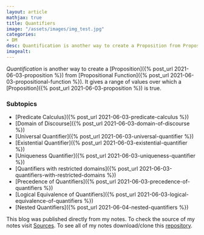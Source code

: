 ```yaml
---
layout: article
mathjax: true
title: Quantifiers
image: "/assets/images/img_test.jpg"
categories:
- DM
desc: Quantification is another way to create a Proposition from Propositional Function. It gives a range of values over which a Proposition is true. 
imagealt: 
---
```


*Quantification* is another way to create a [Proposition]({% post_url 2021-06-03-proposition %}) from [Propositional Function]({% post_url 2021-06-03-propositional-function %}). It gives a range of values over which a [Proposition]({% post_url 2021-06-03-proposition %}) is true.

### Subtopics
- [Predicate Calculus]({% post_url 2021-06-03-predicate-calculus %})
- [Domain of Discourse]({% post_url 2021-06-03-domain-of-discourse %})
- [Universal Quantifier]({% post_url 2021-06-03-universal-quantifier %})
- [Existential Quantifier]({% post_url 2021-06-03-existential-quantifier %})
- [Uniqueness Quantifier]({% post_url 2021-06-03-uniqueness-quantifier %})
- [Quantifiers with restricted domains]({% post_url 2021-06-03-quantifiers-with-restricted-domains %})
- [Precedence of Quantifiers]({% post_url 2021-06-03-precedence-of-quantifiers %})
- [Logical Equivalence of Quantifiers]({% post_url 2021-06-03-logical-equivalence-of-quantifiers %})
- [Nested Quantifiers]({% post_url 2021-06-04-nested-quantifiers %})

This blog was published directly from my notes.
To check the source of my notes visit [Sources](sources.html).
To see all of my notes download/clone this [repository](https://github.com/bovem/CS).